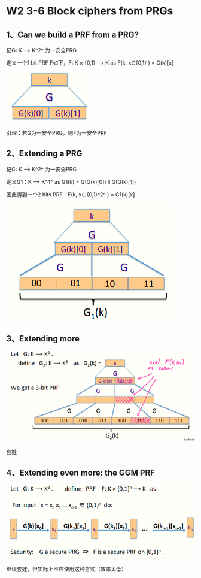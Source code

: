 # W2 3-6 Block ciphers from PRGs

## 1、Can we build a PRF from a PRG?

记G: K ⟶ K^2^ 为一安全PRG

定义一个1 bit PRF F如下，F: K × {0,1} ⟶ K as F(k, x∈{0,1} ) = G(k)[x] 

![image-20210613093546511](.././images/image-20210613093546511.png)

引理：若G为一安全PRG，则F为一安全PRF

## 2、Extending a PRG

记G: K ⟶ K^2^ 为一安全PRG

定义G1：K ⟶ K^4^ as G1(k) = G(G(k)[0]) ll G(G(k)[1]) 

因此得到一个2 bits PRF：F(k, x∈{0,1}^2^ ) = G1(k)[x] 

![image-20210613093557609](.././images/image-20210613093557609.png)

## 3、Extending more 

![image-20210613093609435](.././images/image-20210613093609435.png)

套娃

## 4、Extending even more: the GGM PRF

![image-20210613093620272](.././images/image-20210613093620272.png)

继续套娃，但实际上不应使用这种方式（效率太低）